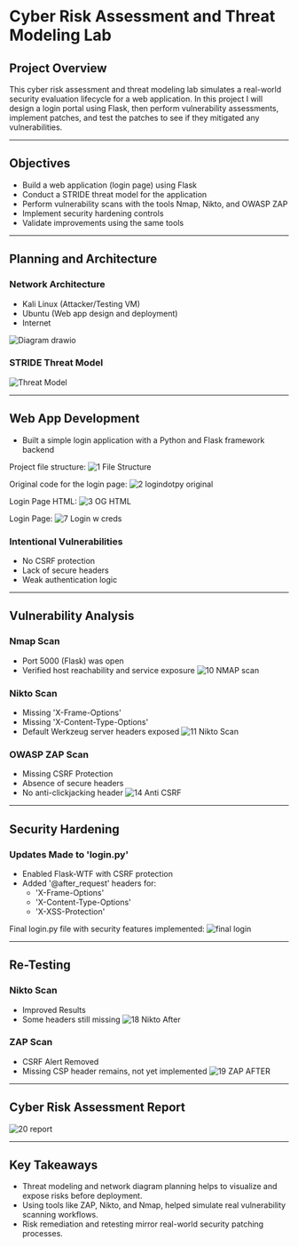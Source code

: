 # Cyber Risk Assessment and Threat Modeling Lab

## Project Overview
This cyber risk assessment and threat modeling lab simulates a real-world security evaluation lifecycle for a web application. In this project I will design a login portal using Flask, then perform vulnerability assessments, implement patches, and test the patches to see if they mitigated any vulnerabilities.

---

## Objectives
- Build a web application (login page) using Flask
- Conduct a STRIDE threat model for the application
- Perform vulnerability scans with the tools Nmap, Nikto, and OWASP ZAP
- Implement security hardening controls
- Validate improvements using the same tools

---

## Planning and Architecture

### Network Architecture
- Kali Linux (Attacker/Testing VM)
- Ubuntu (Web app design and deployment)
- Internet

![Diagram drawio](https://github.com/user-attachments/assets/bf48e4e8-4d5a-4f42-84af-a7459ec8f9f6)

### STRIDE Threat Model

![Threat Model](https://github.com/user-attachments/assets/88d4ffb5-c4cd-4caf-ade8-46d7a2018729)

---

## Web App Development
- Built a simple login application with a Python and Flask framework backend

Project file structure: ![1  File Structure](https://github.com/user-attachments/assets/dbb5eac7-14ea-491f-bbcc-1bcf56110355)

Original code for the login page: ![2  logindotpy original](https://github.com/user-attachments/assets/5d7707ba-5919-4c92-9047-7d46b3f9f0bc)

Login Page HTML: ![3  OG HTML](https://github.com/user-attachments/assets/69749598-ae99-4a06-a587-453c99a10005)

Login Page: ![7  Login w creds](https://github.com/user-attachments/assets/78228b7a-963d-4229-8fee-fd881bbbe30a)


### Intentional Vulnerabilities
- No CSRF protection
- Lack of secure headers
- Weak authentication logic

---

## Vulnerability Analysis

### Nmap Scan
- Port 5000 (Flask) was open
- Verified host reachability and service exposure
![10  NMAP scan](https://github.com/user-attachments/assets/5acbb979-078b-4519-9de6-1116e2f14cb0)

### Nikto Scan
- Missing 'X-Frame-Options'
- Missing 'X-Content-Type-Options'
- Default Werkzeug server headers exposed
![11  Nikto Scan](https://github.com/user-attachments/assets/556cc0a0-c096-46e7-b92c-546289d6d139)

### OWASP ZAP Scan
- Missing CSRF Protection
- Absence of secure headers
- No anti-clickjacking header
![14  Anti CSRF](https://github.com/user-attachments/assets/7c4b282b-8850-48d4-9842-47b3adbce362)

---

## Security Hardening

### Updates Made to 'login.py'
- Enabled Flask-WTF with CSRF protection
- Added '@after_request' headers for:
  - 'X-Frame-Options'
  - 'X-Content-Type-Options'
  - 'X-XSS-Protection'

Final login.py file with security features implemented: ![final login](https://github.com/user-attachments/assets/19f24879-67dc-4927-b52a-4043abdde5bc)

---

## Re-Testing

### Nikto Scan
- Improved Results
- Some headers still missing
![18  Nikto After](https://github.com/user-attachments/assets/92d70a00-7426-4a2c-9f45-10d89c55068c)

### ZAP Scan
- CSRF Alert Removed
- Missing CSP header remains, not yet implemented
![19  ZAP AFTER](https://github.com/user-attachments/assets/d888e14e-caa6-4c30-8776-233dcc5b9e88)

---

## Cyber Risk Assessment Report

![20  report](https://github.com/user-attachments/assets/a70ddc9e-32f6-4040-bbf0-9a8db0ae5c53)

---

## Key Takeaways
- Threat modeling and network diagram planning helps to visualize and expose risks before deployment.
- Using tools like ZAP, Nikto, and Nmap, helped simulate real vulnerability scanning workflows.
- Risk remediation and retesting mirror real-world security patching processes.
